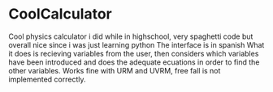 # CoolCalculator
Cool physics calculator i did while in highschool, very spaghetti code but overall nice since i was just learning python
The interface is in spanish
What it does is recieving variables from the user, then considers which variables have been introduced and does the adequate ecuations in order to find the other variables. Works fine with URM and UVRM, free fall is not implemented correctly. 
